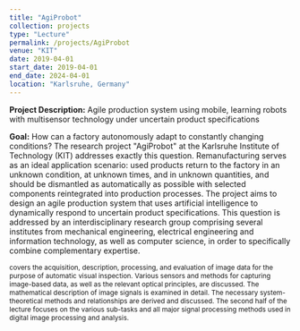 ```yaml
---
title: "AgiProbot"
collection: projects
type: "Lecture"
permalink: /projects/AgiProbot
venue: "KIT"
date: 2019-04-01
start_date: 2019-04-01
end_date: 2024-04-01
location: "Karlsruhe, Germany"
---
```


<b>Project Description:</b>
Agile production system using mobile, learning robots with multisensor technology under uncertain product specifications

<b>Goal:</b>
How can a factory autonomously adapt to constantly changing conditions? The research project "AgiProbot" at the Karlsruhe Institute of Technology (KIT) addresses exactly this question. Remanufacturing serves as an ideal application scenario: used products return to the factory in an unknown condition, at unknown times, and in unknown quantities, and should be dismantled as automatically as possible with selected components reintegrated into production processes. The project aims to design an agile production system that uses artificial intelligence to dynamically respond to uncertain product specifications. This question is addressed by an interdisciplinary research group comprising several institutes from mechanical engineering, electrical engineering and information technology, as well as computer science, in order to specifically combine complementary expertise.

<span style="font-size: 0.85em;">
covers the acquisition, description, processing, and evaluation of image data for the purpose of automatic visual inspection. Various sensors and methods for capturing image-based data, as well as the relevant optical principles, are discussed. The mathematical description of image signals is examined in detail. The necessary system-theoretical methods and relationships are derived and discussed. The second half of the lecture focuses on the various sub-tasks and all major signal processing methods used in digital image processing and analysis.
</span>